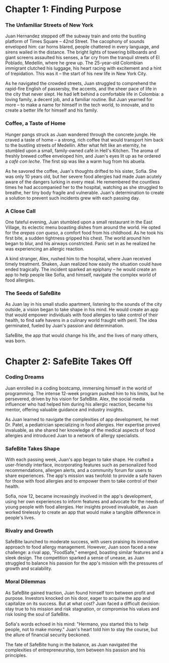 **Chapter 1: Finding Purpose**
===============

### The Unfamiliar Streets of New York

Juan Hernandez stepped off the subway train and onto the bustling platform of Times Square – 42nd Street. The cacophony of sounds enveloped him: car horns blared, people chattered in every language, and sirens wailed in the distance. The bright lights of towering billboards and giant screens assaulted his senses, a far cry from the tranquil streets of El Poblado, Medellín, where he grew up. The 25-year-old Colombian immigrant clutched his luggage, his heart racing with excitement and a hint of trepidation. This was it – the start of his new life in New York City.

As he navigated the crowded streets, Juan struggled to comprehend the rapid-fire English of passersby, the accents, and the sheer pace of life in the city that never slept. He had left behind a comfortable life in Colombia: a loving family, a decent job, and a familiar routine. But Juan yearned for more – to make a name for himself in the tech world, to innovate, and to create a better life for himself and his family.

### Coffee, a Taste of Home

Hunger pangs struck as Juan wandered through the concrete jungle. He craved a taste of home – a strong, rich coffee that would transport him back to the bustling streets of Medellín. After what felt like an eternity, he stumbled upon a small, family-owned café in Hell's Kitchen. The aroma of freshly brewed coffee enveloped him, and Juan's eyes lit up as he ordered a _café con leche_. The first sip was like a warm hug from his abuela.

As he savored the coffee, Juan's thoughts drifted to his sister, Sofia. She was only 10 years old, but her severe food allergies had made Juan acutely aware of the dangers lurking in every meal. He remembered the countless times he had accompanied her to the hospital, watching as she struggled to breathe, her tiny body fragile and vulnerable. Juan's determination to create a solution to prevent such incidents grew with each passing day.

### A Close Call

One fateful evening, Juan stumbled upon a small restaurant in the East Village, its eclectic menu boasting dishes from around the world. He opted for the _arepas con queso_, a comfort food from his childhood. As he took his first bite, a sudden tightness gripped his chest. The world around him began to blur, and his airways constricted. Panic set in as he realized he was experiencing an allergic reaction.

A kind stranger, Alex, rushed him to the hospital, where Juan received timely treatment. Shaken, Juan realized how easily the situation could have ended tragically. The incident sparked an epiphany – he would create an app to help people like Sofia, and himself, navigate the complex world of food allergies.

### The Seeds of SafeBite

As Juan lay in his small studio apartment, listening to the sounds of the city outside, a vision began to take shape in his mind. He would create an app that would empower individuals with food allergies to take control of their health, to find safe havens in a culinary world fraught with peril. The idea germinated, fueled by Juan's passion and determination.

SafeBite, the app that would change his life, and the lives of many others, was born.

**Chapter 2: SafeBite Takes Off**
===============

### Coding Dreams

Juan enrolled in a coding bootcamp, immersing himself in the world of programming. The intense 12-week program pushed him to his limits, but he persevered, driven by his vision for SafeBite. Alex, the social media influencer who had helped him during his allergic reaction, became his mentor, offering valuable guidance and industry insights.

As Juan learned to navigate the complexities of app development, he met Dr. Patel, a pediatrician specializing in food allergies. Her expertise proved invaluable, as she shared her knowledge of the medical aspects of food allergies and introduced Juan to a network of allergy specialists.

### SafeBite Takes Shape

With each passing week, Juan's app began to take shape. He crafted a user-friendly interface, incorporating features such as personalized food recommendations, allergen alerts, and a community forum for users to share experiences. The app's mission was twofold: to provide a safe haven for those with food allergies and to empower them to take control of their health.

Sofia, now 12, became increasingly involved in the app's development, using her own experiences to inform features and advocate for the needs of young people with food allergies. Her insights proved invaluable, as Juan worked tirelessly to create an app that would make a tangible difference in people's lives.

### Rivalry and Growth

SafeBite launched to moderate success, with users praising its innovative approach to food allergy management. However, Juan soon faced a new challenge: a rival app, "FoodSafe," emerged, boasting similar features and a sleek design. The competition sparked a sense of unease, as Juan struggled to balance his passion for the app's mission with the pressures of growth and scalability.

### Moral Dilemmas

As SafeBite gained traction, Juan found himself torn between profit and purpose. Investors knocked on his door, eager to acquire the app and capitalize on its success. But at what cost? Juan faced a difficult decision: stay true to his mission and risk stagnation, or compromise his values and risk losing the soul of SafeBite.

Sofia's words echoed in his mind: "Hermano, you started this to help people, not to make money." Juan's heart told him to stay the course, but the allure of financial security beckoned.

The fate of SafeBite hung in the balance, as Juan navigated the complexities of entrepreneurship, torn between his passion and his principles.